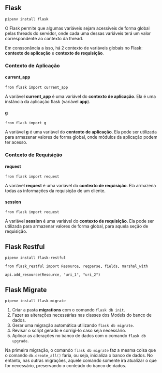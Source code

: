 ## Flask

`pipenv install flask`

O Flask permite que algumas variáveis sejam acessíveis de forma global pelas threads do servidor, onde cada uma dessas variáveis terá um valor correspondente ao contexto da thread.

Em conssonância a isso, há 2 contexto de variáveis globais no Flask: **contexto de aplicação** e **contexto de requisição**.

### Contexto de Aplicação

#### current_app

`from flask import current_app`

A variável **current_app** é uma variável do **contexto de aplicação**. Ela é uma instância da aplicação flask (variável **app**).

#### g

`from flask import g`

A variável **g** é uma variável do **contexto de aplicação**. Ela pode ser utilizada para armazenar valores de forma global, onde módulos da aplicação podem ter acesso.

### Contexto de Requisição

#### request

`from flask import request`

A variável **request** é uma variável do **contexto de requisição**. Ela armazena todas as informações da requisição de um cliente.

#### session

`from flask import request`

A variável **session** é uma variável do **contexto de requisição**. Ela pode ser utilizada para armazenar valores de forma global, para aquela seção de requisição.

## Flask Restful

`pipenv install flask-restful`

`from flask_restful import Resource, reqparse, fields, marshal_with`

`api.add_resource(Resource, "uri_1", "uri_2")`

## Flask Migrate

`pipenv install flask-migrate`

1. Criar a pasta **migrations** com o comando `flask db init`.
2. Fazer as alterações necessárias nas classes dos Models do banco de dados.
3. Gerar uma migração automática utilizando `flask db migrate`.
4. Revisar o script gerado e corrigi-lo caso seja necessário.
5. Aplicar as alterações no banco de dados com o comando `flask db upgrade`.

Na primeira migração, o comando `flask db migrate` faz a mesma coisa que o comando `db.create_all()` faria, ou seja, inicializa o banco de dados. No entanto, nas outras migrações, aquele comando somente irá atualizar o que for necessário, preservando o conteúdo do banco de dados.
